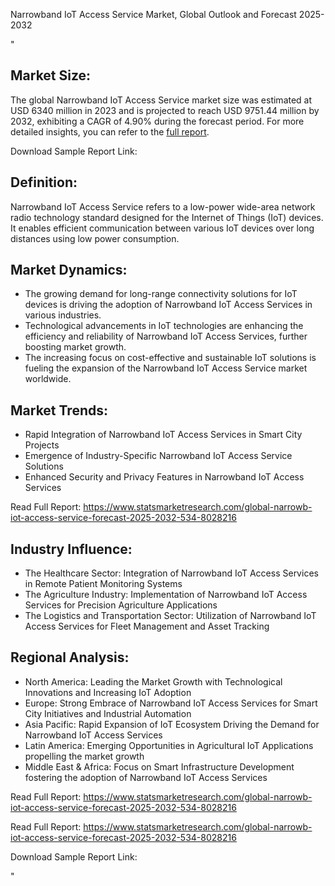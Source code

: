 Narrowband IoT Access Service Market, Global Outlook and Forecast 2025-2032 

"<html>

<h2>Market Size:</h2>
<p>The global Narrowband IoT Access Service market size was estimated at USD 6340 million in 2023 and is projected to reach USD 9751.44 million by 2032, exhibiting a CAGR of 4.90% during the forecast period. For more detailed insights, you can refer to the <a href='https://www.statsmarketresearch.com/global-narrowb-iot-access-service-forecast-2025-2032-534-8028216'>full report</a>.</p>
<p>Download Sample Report Link: <a href=''></a> <p>

<h2>Definition:</h2>
<p>Narrowband IoT Access Service refers to a low-power wide-area network radio technology standard designed for the Internet of Things (IoT) devices. It enables efficient communication between various IoT devices over long distances using low power consumption.</p>

<h2>Market Dynamics:</h2>
<ul>
    <li>The growing demand for long-range connectivity solutions for IoT devices is driving the adoption of Narrowband IoT Access Services in various industries.</li>
    <li>Technological advancements in IoT technologies are enhancing the efficiency and reliability of Narrowband IoT Access Services, further boosting market growth.</li>
    <li>The increasing focus on cost-effective and sustainable IoT solutions is fueling the expansion of the Narrowband IoT Access Service market worldwide.</li>
</ul>

<h2>Market Trends:</h2>
<ul>
    <li>Rapid Integration of Narrowband IoT Access Services in Smart City Projects</li>
    <li>Emergence of Industry-Specific Narrowband IoT Access Service Solutions</li>
    <li>Enhanced Security and Privacy Features in Narrowband IoT Access Services</li>
</ul>
<p>Read Full Report: <a href='https://www.statsmarketresearch.com/global-narrowb-iot-access-service-forecast-2025-2032-534-8028216'>https://www.statsmarketresearch.com/global-narrowb-iot-access-service-forecast-2025-2032-534-8028216</a> <p>

<h2>Industry Influence:</h2>
<ul>
    <li>The Healthcare Sector: Integration of Narrowband IoT Access Services in Remote Patient Monitoring Systems</li>
    <li>The Agriculture Industry: Implementation of Narrowband IoT Access Services for Precision Agriculture Applications</li>
    <li>The Logistics and Transportation Sector: Utilization of Narrowband IoT Access Services for Fleet Management and Asset Tracking</li>
</ul>

<h2>Regional Analysis:</h2>
<ul>
    <li>North America: Leading the Market Growth with Technological Innovations and Increasing IoT Adoption</li>
    <li>Europe: Strong Embrace of Narrowband IoT Access Services for Smart City Initiatives and Industrial Automation</li>
    <li>Asia Pacific: Rapid Expansion of IoT Ecosystem Driving the Demand for Narrowband IoT Access Services</li>
    <li>Latin America: Emerging Opportunities in Agricultural IoT Applications propelling the market growth</li>
    <li>Middle East & Africa: Focus on Smart Infrastructure Development fostering the adoption of Narrowband IoT Access Services</li>
</ul>
<p>Read Full Report: <a href='https://www.statsmarketresearch.com/global-narrowb-iot-access-service-forecast-2025-2032-534-8028216'>https://www.statsmarketresearch.com/global-narrowb-iot-access-service-forecast-2025-2032-534-8028216</a> <p>

<p>Read Full Report: <a href='https://www.statsmarketresearch.com/global-narrowb-iot-access-service-forecast-2025-2032-534-8028216'>https://www.statsmarketresearch.com/global-narrowb-iot-access-service-forecast-2025-2032-534-8028216</a> <p>
<p>Download Sample Report Link: <a href=''></a> <p>

</html>"
